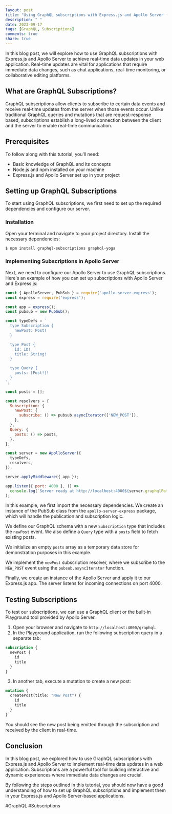 ```yaml
---
layout: post
title: "Using GraphQL subscriptions with Express.js and Apollo Server for real-time data updates"
description: " "
date: 2023-09-17
tags: [GraphQL, Subscriptions]
comments: true
share: true
---
```


In this blog post, we will explore how to use GraphQL subscriptions with Express.js and Apollo Server to achieve real-time data updates in your web application. Real-time updates are vital for applications that require immediate data changes, such as chat applications, real-time monitoring, or collaborative editing platforms.

## What are GraphQL Subscriptions?

GraphQL subscriptions allow clients to subscribe to certain data events and receive real-time updates from the server when those events occur. Unlike traditional GraphQL queries and mutations that are request-response based, subscriptions establish a long-lived connection between the client and the server to enable real-time communication.

## Prerequisites

To follow along with this tutorial, you'll need:

- Basic knowledge of GraphQL and its concepts
- Node.js and npm installed on your machine
- Express.js and Apollo Server set up in your project

## Setting up GraphQL Subscriptions

To start using GraphQL subscriptions, we first need to set up the required dependencies and configure our server.

### Installation

Open your terminal and navigate to your project directory. Install the necessary dependencies:

```bash
$ npm install graphql-subscriptions graphql-yoga
```

### Implementing Subscriptions in Apollo Server

Next, we need to configure our Apollo Server to use GraphQL subscriptions. Here's an example of how you can set up subscriptions with Apollo Server and Express.js:

```javascript
const { ApolloServer, PubSub } = require('apollo-server-express');
const express = require('express');

const app = express();
const pubsub = new PubSub();

const typeDefs = `
  type Subscription {
    newPost: Post!
  }

  type Post {
    id: ID!
    title: String!
  }

  type Query {
    posts: [Post!]!
  }
`;

const posts = [];

const resolvers = {
  Subscription: {
    newPost: {
      subscribe: () => pubsub.asyncIterator(['NEW_POST']),
    },
  },
  Query: {
    posts: () => posts,
  },
};

const server = new ApolloServer({
  typeDefs,
  resolvers,
});

server.applyMiddleware({ app });

app.listen({ port: 4000 }, () =>
  console.log(`Server ready at http://localhost:4000${server.graphqlPath}`)
);
```

In this example, we first import the necessary dependencies. We create an instance of the PubSub class from the `apollo-server-express` package, which will handle the publication and subscription logic.

We define our GraphQL schema with a new `Subscription` type that includes the `newPost` event. We also define a `Query` type with a `posts` field to fetch existing posts.

We initialize an empty `posts` array as a temporary data store for demonstration purposes in this example.

We implement the `newPost` subscription resolver, where we subscribe to the `NEW_POST` event using the `pubsub.asyncIterator` function.

Finally, we create an instance of the Apollo Server and apply it to our Express.js app. The server listens for incoming connections on port 4000.

## Testing Subscriptions

To test our subscriptions, we can use a GraphQL client or the built-in Playground tool provided by Apollo Server.

1. Open your browser and navigate to `http://localhost:4000/graphql`.
2. In the Playground application, run the following subscription query in a separate tab:

```graphql
subscription {
  newPost {
    id
    title
  }
}
```

3. In another tab, execute a mutation to create a new post:

```graphql
mutation {
  createPost(title: "New Post") {
    id
    title
  }
}
```

You should see the new post being emitted through the subscription and received by the client in real-time.

## Conclusion

In this blog post, we explored how to use GraphQL subscriptions with Express.js and Apollo Server to implement real-time data updates in a web application. Subscriptions are a powerful tool for building interactive and dynamic experiences where immediate data changes are crucial.

By following the steps outlined in this tutorial, you should now have a good understanding of how to set up GraphQL subscriptions and implement them in your Express.js and Apollo Server-based applications.

#GraphQL #Subscriptions